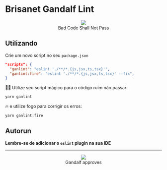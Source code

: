 # Brisanet Gandalf Lint

<div align="center">
	<img src="https://media.giphy.com/media/8abAbOrQ9rvLG/giphy.gif" /><br/>
  Bad Code Shall Not Pass
</div>

## Utilizando
Crie um novo script no seu `package.json` 
```json
"scripts": {
  "ganlint": "eslint './**/*.{js,jsx,ts,tsx}'",
  "ganlint:fire": "eslint './**/*.{js,jsx,ts,tsx}' --fix",
}
```

🧙‍♂️ Utilize seu script mágico para o código ruim não passar:
```bash
yarn ganlint
```

🔥 e utilize fogo para corrigir os erros:
```bash
yarn ganlint:fire
```

## Autorun

**Lembre-se de adicionar o `eslint` plugin na sua IDE**

---

<div align="center">
	<img src="https://media.giphy.com/media/TcdpZwYDPlWXC/giphy.gif"/><br/>
  Gandalf approves
</div>